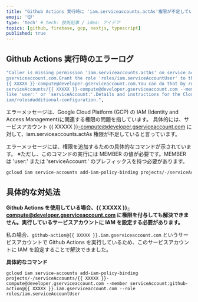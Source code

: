 ```yaml
---
title: "Github Actions 実行時に 'iam.serviceaccounts.actAs'権限が不足しているエラーの解決方法"
emoji: '😽'
type: 'tech' # tech: 技術記事 / idea: アイデア
topics: [github, firebase, gcp, nextjs, typescript]
published: true
---
```


## Github Actions 実行時のエラーログ

```sh
"Caller is missing permission 'iam.serviceaccounts.actAs' on service account projects/-/serviceAccounts/{{ XXXXX }}-compute@developer.
gserviceaccount.com.Grant the role 'roles/iam.serviceAccountUser' to the caller on the service account projects/-/serviceAccounts/
{{ XXXXX }}-compute@developer.gserviceaccount.com.You can do that by running 'gcloud iam service-accounts add-iam-policy-binding projects/-/
serviceAccounts/{{ XXXXX }}-compute@developer.gserviceaccount.com --member MEMBER --role roles/iam.serviceAccountUser'where MEMBER has a prefix
like 'user:' or 'serviceAccount:'.Details and instructions for the Cloud Console can be found at https://cloud.google.com/functions/docs/reference/
iam/roles#additional-configuration.",
```

エラーメッセージは、Google Cloud Platform (GCP) の IAM (Identity and Access Management)に関連する権限の問題を指しています。
具体的には、サービスアカウント {{ XXXXX }}-compute@developer.gserviceaccount.com に対して、iam.serviceaccounts.actAs 権限が不足していると言っています。

エラーメッセージには、権限を追加するための具体的なコマンドが示されています。
※ただし、このコマンドの実行には MEMBER の値が必要です。MEMBER は 'user:' または 'serviceAccount:' のプレフィックスを持つ必要があります。

```sh
gcloud iam service-accounts add-iam-policy-binding projects/-/serviceAccounts/{{ XXXXX }}-compute@developer.gserviceaccount.com --member MEMBER --role roles/iam.serviceAccountUser
```

## 具体的な対処法

**Github Actions を使用している場合、{{ XXXXX }}-compute@developer.gserviceaccount.com に権限を付与しても解決できません。実行しているサービスアカウントに IAM を設定する必要があります。**

私の場合、`github-action@{{ XXXXX }}.iam.gserviceaccount.com` というサービスアカウントで Github Actions を実行しているため、このサービスアカウントに IAM を設定することで解決できました。

**具体的なコマンド**

```
gcloud iam service-accounts add-iam-policy-binding projects/-/serviceAccounts/{{ XXXXX }}-compute@developer.gserviceaccount.com --member serviceAccount:github-action@{{ XXXXX }}.iam.gserviceaccount.com --role roles/iam.serviceAccountUser
```
